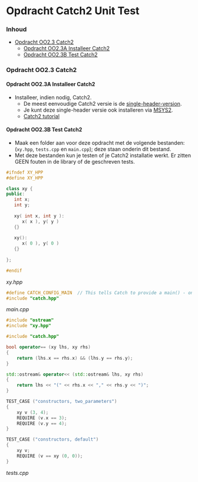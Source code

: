 # Opdracht Catch2 Unit Test[](title-id) <!-- omit in toc -->

### Inhoud[](toc-id) <!-- omit in toc -->
- [Opdracht OO2.3 Catch2](#opdracht-oo23-catch2)
  - [Opdracht OO2.3A Installeer Catch2](#opdracht-oo23a-installeer-catch2)
  - [Opdracht OO2.3B Test Catch2](#opdracht-oo23b-test-catch2)


### Opdracht OO2.3 Catch2
#### Opdracht OO2.3A Installeer Catch2
- Installeer, indien nodig, Catch2.
  - De meest eenvoudige Catch2 versie is de [single-header-version](https://github.com/catchorg/Catch2/blob/v2.x/docs/tutorial.md#top). 
  - Je kunt deze single-header versie ook installeren via [MSYS2](https://packages.msys2.org/base/mingw-w64-catch).
  - [Catch2 tutorial](https://github.com/catchorg/Catch2/blob/v2.x/docs/tutorial.md#top)
  
#### Opdracht OO2.3B Test Catch2
- Maak een folder aan voor deze opdracht met de volgende bestanden: (`xy.hpp`, `tests.cpp` en `main.cpp`); deze staan onderin dit bestand.
- Met deze bestanden kun je testen of je Catch2 installatie werkt. Er zitten GEEN fouten in de library of de geschreven tests.

```cpp
#ifndef XY_HPP
#define XY_HPP

class xy {
public:
   int x;
   int y; 
   
   xy( int x, int y ): 
      x( x ), y( y )
   {}
   
   xy():
      x( 0 ), y( 0 )
   {}
   
};

#endif
```
*xy.hpp*


```cpp
#define CATCH_CONFIG_MAIN  // This tells Catch to provide a main() - only do this in one cpp file
#include "catch.hpp"
```
*main.cpp*


```cpp
#include "ostream"
#include "xy.hpp"

#include "catch.hpp"

bool operator== (xy lhs, xy rhs)
{
    return (lhs.x == rhs.x) && (lhs.y == rhs.y);
}

std::ostream& operator<< (std::ostream& lhs, xy rhs)
{
    return lhs << "(" << rhs.x << "," << rhs.y << ")";
}

TEST_CASE ("constructors, two_parameters")
{
    xy v (3, 4);
    REQUIRE (v.x == 3);
    REQUIRE (v.y == 4);
}

TEST_CASE ("constructors, default")
{
    xy v;
    REQUIRE (v == xy (0, 0));
}
```
*tests.cpp*